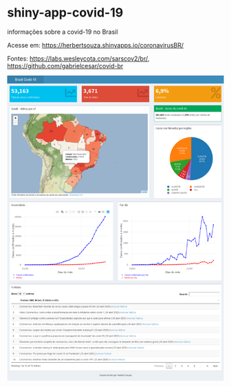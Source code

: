 # shiny-app-covid-19

 informações sobre a covid-19 no Brasil

 Acesse em: https://herbertsouza.shinyapps.io/coronavirusBR/
 
 Fontes: https://labs.wesleycota.com/sarscov2/br/, https://github.com/gabrielcesar/covid-br 

<img src="https://github.com/herbertizidro/coronavirus_shiny_app/blob/master/Brasil Covid19 24.04.png">



